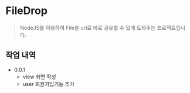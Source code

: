 # FileDrop

> NodeJS를 이용하여 File을 url로 바로 공유할 수 있게 도와주는 프로젝트입니다.
> 

## 작업 내역

- 0.0.1
    - view 화면 작성
    - user 회원가입기능 추가
